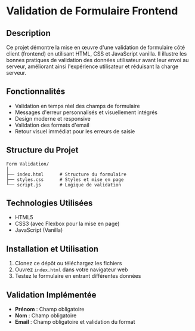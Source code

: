 # Validation de Formulaire Frontend

## Description
Ce projet démontre la mise en œuvre d'une validation de formulaire côté client (frontend) en utilisant HTML, CSS et JavaScript vanilla. Il illustre les bonnes pratiques de validation des données utilisateur avant leur envoi au serveur, améliorant ainsi l'expérience utilisateur et réduisant la charge serveur.

## Fonctionnalités
- Validation en temps réel des champs de formulaire
- Messages d'erreur personnalisés et visuellement intégrés
- Design moderne et responsive
- Validation des formats d'email
- Retour visuel immédiat pour les erreurs de saisie

## Structure du Projet
```
Form Validation/
│
├── index.html      # Structure du formulaire
├── styles.css      # Styles et mise en page
└── script.js       # Logique de validation
```

## Technologies Utilisées
- HTML5
- CSS3 (avec Flexbox pour la mise en page)
- JavaScript (Vanilla)

## Installation et Utilisation
1. Clonez ce dépôt ou téléchargez les fichiers
2. Ouvrez `index.html` dans votre navigateur web
3. Testez le formulaire en entrant différentes données

## Validation Implémentée
- **Prénom** : Champ obligatoire
- **Nom** : Champ obligatoire
- **Email** : Champ obligatoire et validation du format